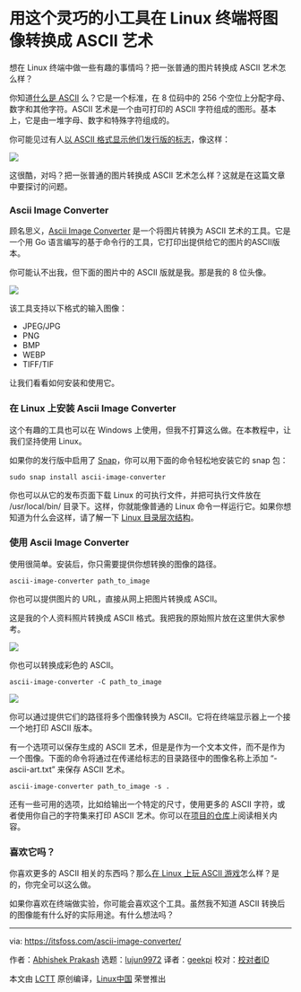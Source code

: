 [#]: subject: (Convert Images to ASCII Art in Linux Terminal With This Nifty Little Tool)
[#]: via: (https://itsfoss.com/ascii-image-converter/)
[#]: author: (Abhishek Prakash https://itsfoss.com/author/abhishek/)
[#]: collector: (lujun9972)
[#]: translator: (geekpi)
[#]: reviewer: ( )
[#]: publisher: ( )
[#]: url: ( )

用这个灵巧的小工具在 Linux 终端将图像转换成 ASCII 艺术
======

想在 Linux 终端中做一些有趣的事情吗？把一张普通的图片转换成 ASCII 艺术怎么样？

你知道[什么是 ASCII][1] 么？它是一个标准，在 8 位码中的 256 个空位上分配字母、数字和其他字符。ASCII 艺术是一个由可打印的 ASCII 字符组成的图形。基本上，它是由一堆字母、数字和特殊字符组成的。

你可能见过有人[以 ASCII 格式显示他们发行版的标志][2]，像这样：

![][3]

这很酷，对吗？把一张普通的图片转换成 ASCII 艺术怎么样？这就是在这篇文章中要探讨的问题。

### Ascii Image Converter

顾名思义，[Ascii Image Converter][4] 是一个将图片转换为 ASCII 艺术的工具。它是一个用 Go 语言编写的基于命令行的工具，它打印出提供给它的图片的ASCII版本。

你可能认不出我，但下面的图片中的 ASCII 版就是我。那是我的 8 位头像。

![][5]

该工具支持以下格式的输入图像：

* JPEG/JPG
* PNG
* BMP
* WEBP
* TIFF/TIF



让我们看看如何安装和使用它。

### 在 Linux 上安装 Ascii Image Converter

这个有趣的工具也可以在 Windows 上使用，但我不打算这么做。在本教程中，让我们坚持使用 Linux。

如果你的发行版中启用了 [Snap][6]，你可以用下面的命令轻松地安装它的 snap 包：

```
sudo snap install ascii-image-converter
```

你也可以从它的发布页面下载 Linux 的可执行文件，并把可执行文件放在 /usr/local/bin/ 目录下。这样，你就能像普通的 Linux 命令一样运行它。如果你想知道为什么会这样，请了解一下 [Linux 目录层次结构][7]。

### 使用 Ascii Image Converter

使用很简单。安装后，你只需要提供你想转换的图像的路径。

```
ascii-image-converter path_to_image
```

你也可以提供图片的 URL，直接从网上把图片转换成 ASCII。

这是我的个人资料照片转换成 ASCII 格式。我把我的原始照片放在这里供大家参考。

![][8]

你也可以转换成彩色的 ASCII。

```
ascii-image-converter -C path_to_image
```

![][9]

你可以通过提供它们的路径将多个图像转换为 ASCII。它将在终端显示器上一个接一个地打印 ASCII 版本。

有一个选项可以保存生成的 ASCII 艺术，但是是作为一个文本文件，而不是作为一个图像。下面的命令将通过在传递给标志的目录路径中的图像名称上添加 “-ascii-art.txt” 来保存 ASCII 艺术。

```
ascii-image-converter path_to_image -s .
```

还有一些可用的选项，比如给输出一个特定的尺寸，使用更多的 ASCII 字符，或者使用你自己的字符集来打印 ASCII 艺术。你可以在[项目的仓库][4]上阅读相关内容。

### 喜欢它吗？

你喜欢更多的 ASCII 相关的东西吗？那么[在 Linux 上玩 ASCII 游戏][10]怎么样？是的，你完全可以这么做。

如果你喜欢在终端做实验，你可能会喜欢这个工具。虽然我不知道 ASCII 转换后的图像能有什么好的实际用途。有什么想法吗？

--------------------------------------------------------------------------------

via: https://itsfoss.com/ascii-image-converter/

作者：[Abhishek Prakash][a]
选题：[lujun9972][b]
译者：[geekpi](https://github.com/geekpi)
校对：[校对者ID](https://github.com/校对者ID)

本文由 [LCTT](https://github.com/LCTT/TranslateProject) 原创编译，[Linux中国](https://linux.cn/) 荣誉推出

[a]: https://itsfoss.com/author/abhishek/
[b]: https://github.com/lujun9972
[1]: https://www.computerhope.com/jargon/a/ascii.htm
[2]: https://itsfoss.com/display-linux-logo-in-ascii/
[3]: https://i0.wp.com/itsfoss.com/wp-content/uploads/2020/04/ubuntu-mate-focal-neofetch.png?resize=800%2C543&ssl=1
[4]: https://github.com/TheZoraiz/ascii-image-converter
[5]: https://i1.wp.com/itsfoss.com/wp-content/uploads/2021/05/abhishek-prakash-in-ascii.png?resize=800%2C445&ssl=1
[6]: https://itsfoss.com/enable-snap-support-linux-mint/
[7]: https://linuxhandbook.com/linux-directory-structure/
[8]: https://i0.wp.com/itsfoss.com/wp-content/uploads/2021/05/abhishek-prakash-ascii-converted.png?resize=800%2C437&ssl=1
[9]: https://i1.wp.com/itsfoss.com/wp-content/uploads/2021/05/abhishek-colored-ascii.png?resize=800%2C429&ssl=1
[10]: https://itsfoss.com/best-ascii-games/
